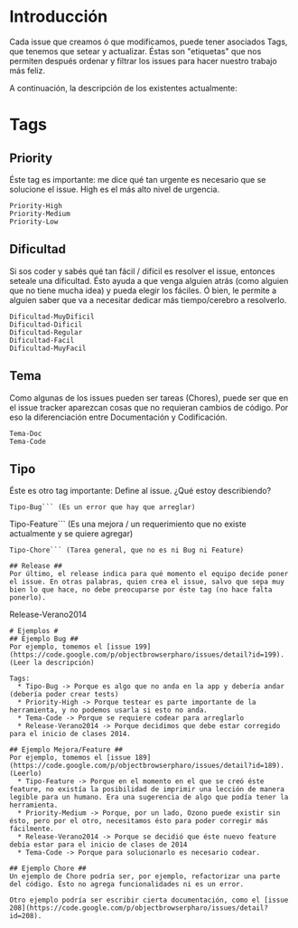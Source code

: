 # Introducción #
Cada issue que creamos ó que modificamos, puede tener asociados Tags, que tenemos que setear y actualizar. Éstas son "etiquetas" que nos permiten después ordenar y filtrar los issues para hacer nuestro trabajo más feliz.

A continuación, la descripción de los existentes actualmente:
# Tags #
## Priority ##
Éste tag es importante: me dice qué tan urgente es necesario que se solucione el issue. High es el más alto nivel de urgencia.
```
Priority-High       
Priority-Medium     
Priority-Low  
```
## Dificultad ##
Si sos coder y sabés qué tan fácil / difícil es resolver el issue, entonces seteale una dificultad. Ésto ayuda a que venga alguien atrás (como alguien que no tiene mucha idea) y pueda elegir los fáciles. Ó bien, le permite a alguien saber que va a necesitar dedicar más tiempo/cerebro a resolverlo.
```
Dificultad-MuyDificil
Dificultad-Dificil  
Dificultad-Regular  
Dificultad-Facil    
Dificultad-MuyFacil 
```
## Tema ##
Como algunas de los issues pueden ser tareas (Chores), puede ser que en el issue tracker aparezcan cosas que no requieran cambios de código. Por eso la diferenciación entre Documentación y Codificación.
```
Tema-Doc            
Tema-Code
```
## Tipo ##
Éste es otro tag importante: Define al issue. ¿Qué estoy describiendo?
```
Tipo-Bug``` (Es un error que hay que arreglar)
```
Tipo-Feature``` (Es una mejora / un requerimiento que no existe actualmente y se quiere agregar)
```
Tipo-Chore``` (Tarea general, que no es ni Bug ni Feature)

## Release ##
Por último, el release indica para qué momento el equipo decide poner el issue. En otras palabras, quien crea el issue, salvo que sepa muy bien lo que hace, no debe preocuparse por éste tag (no hace falta ponerlo).
```
Release-Verano2014 
```
# Ejemplos #
## Ejemplo Bug ##
Por ejemplo, tomemos el [issue 199](https://code.google.com/p/objectbrowserpharo/issues/detail?id=199). (Leer la descripción)

Tags:
  * Tipo-Bug -> Porque es algo que no anda en la app y debería andar (debería poder crear tests)
  * Priority-High -> Porque testear es parte importante de la herramienta, y no podemos usarla si esto no anda.
  * Tema-Code -> Porque se requiere codear para arreglarlo
  * Release-Verano2014 -> Porque decidimos que debe estar corregido para el inicio de clases 2014.

## Ejemplo Mejora/Feature ##
Por ejemplo, tomemos el [issue 189](https://code.google.com/p/objectbrowserpharo/issues/detail?id=189). (Leerlo)
  * Tipo-Feature -> Porque en el momento en el que se creó éste feature, no existía la posibilidad de imprimir una lección de manera legible para un humano. Era una sugerencia de algo que podía tener la herramienta.
  * Priority-Medium -> Porque, por un lado, Ozono puede existir sin ésto, pero por el otro, necesitamos ésto para poder corregir más fácilmente.
  * Release-Verano2014 -> Porque se decidió que éste nuevo feature debía estar para el inicio de clases de 2014
  * Tema-Code -> Porque para solucionarlo es necesario codear.

## Ejemplo Chore ##
Un ejemplo de Chore podría ser, por ejemplo, refactorizar una parte del código. Ésto no agrega funcionalidades ni es un error.

Otro ejemplo podría ser escribir cierta documentación, como el [issue 208](https://code.google.com/p/objectbrowserpharo/issues/detail?id=208).


